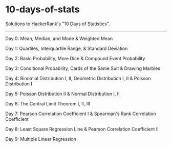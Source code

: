# 10-days-of-stats
Solutions to HackerRank's "10 Days of Statistics".

___________________

Day 0: Mean, Median, and Mode & Weighted Mean

Day 1: Quartiles, Interquartile Range, & Standard Deviation

Day 2: Basic Probability, More Dice & Compound Event Probability

Day 3: Conditional Probability, Cards of the Same Suit & Drawing Marbles

Day 4: Binomial Distribution I, II, Geometric Distribution I, II & Poisson Distribution I

Day 5: Poisson Distribution II & Normal Distribution I, II

Day 6: The Central Limit Theorem I, II, III

Day 7: Pearson Correlation Coefficient I & Spearman's Rank Correlation Coefficient

Day 8: Least Square Regression Line & Pearson Correlation Coefficient II

Day 9: Multiple Linear Regression
